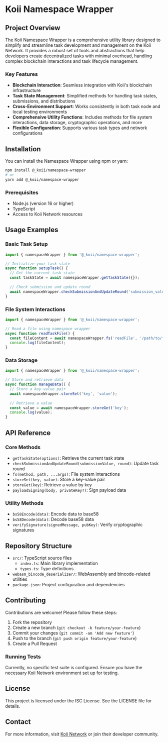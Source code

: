 # Koii Namespace Wrapper

## Project Overview

The Koii Namespace Wrapper is a comprehensive utility library designed to simplify and streamline task development and management on the Koii Network. It provides a robust set of tools and abstractions that help developers create decentralized tasks with minimal overhead, handling complex blockchain interactions and task lifecycle management.

### Key Features

- **Blockchain Interaction**: Seamless integration with Koii's blockchain infrastructure
- **Task State Management**: Simplified methods for handling task states, submissions, and distributions
- **Cross-Environment Support**: Works consistently in both task node and local testing environments
- **Comprehensive Utility Functions**: Includes methods for file system interactions, data storage, cryptographic operations, and more
- **Flexible Configuration**: Supports various task types and network configurations

## Installation

You can install the Namespace Wrapper using npm or yarn:

```bash
npm install @_koii/namespace-wrapper
# or
yarn add @_koii/namespace-wrapper
```

### Prerequisites

- Node.js (version 16 or higher)
- TypeScript
- Access to Koii Network resources

## Usage Examples

### Basic Task Setup

```typescript
import { namespaceWrapper } from '@_koii/namespace-wrapper';

// Initialize your task state
async function setupTask() {
  // Get the current task state
  const taskState = await namespaceWrapper.getTaskState({});
  
  // Check submission and update round
  await namespaceWrapper.checkSubmissionAndUpdateRound('submission_value', 1);
}
```

### File System Interactions

```typescript
import { namespaceWrapper } from '@_koii/namespace-wrapper';

// Read a file using namespace wrapper
async function readTaskFile() {
  const fileContent = await namespaceWrapper.fs('readFile', '/path/to/file');
  console.log(fileContent);
}
```

### Data Storage

```typescript
import { namespaceWrapper } from '@_koii/namespace-wrapper';

// Store and retrieve data
async function manageData() {
  // Store a key-value pair
  await namespaceWrapper.storeSet('key', 'value');
  
  // Retrieve a value
  const value = await namespaceWrapper.storeGet('key');
  console.log(value);
}
```

## API Reference

### Core Methods

- `getTaskState(options)`: Retrieve the current task state
- `checkSubmissionAndUpdateRound(submissionValue, round)`: Update task round
- `fs(method, path, ...args)`: File system interactions
- `storeSet(key, value)`: Store a key-value pair
- `storeGet(key)`: Retrieve a value by key
- `payloadSigning(body, privateKey?)`: Sign payload data

### Utility Methods

- `bs58Encode(data)`: Encode data to base58
- `bs58Decode(data)`: Decode base58 data
- `verifySignature(signedMessage, pubKey)`: Verify cryptographic signatures

## Repository Structure

- `src/`: TypeScript source files
  - `index.ts`: Main library implementation
  - `types.ts`: Type definitions
- `webasm_bincode_deserializer/`: WebAssembly and bincode-related utilities
- `package.json`: Project configuration and dependencies

## Contributing

Contributions are welcome! Please follow these steps:

1. Fork the repository
2. Create a new branch (`git checkout -b feature/your-feature`)
3. Commit your changes (`git commit -am 'Add new feature'`)
4. Push to the branch (`git push origin feature/your-feature`)
5. Create a Pull Request

### Running Tests

Currently, no specific test suite is configured. Ensure you have the necessary Koii Network environment set up for testing.

## License

This project is licensed under the ISC License. See the LICENSE file for details.

## Contact

For more information, visit [Koii Network](https://koii.network) or join their developer community.